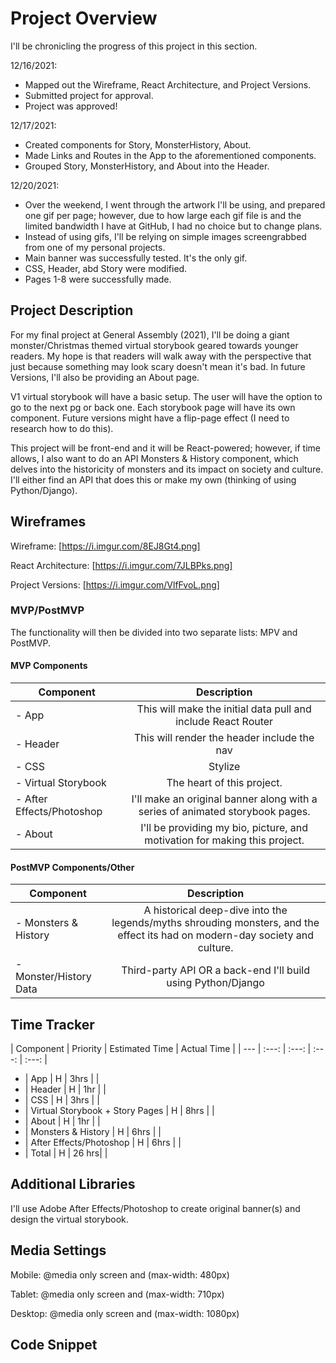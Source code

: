 # Project Overview

I'll be chronicling the progress of this project in this section.

12/16/2021: 
- Mapped out the Wireframe, React Architecture, and Project Versions.
- Submitted project for approval.
- Project was approved!

12/17/2021:
- Created components for Story, MonsterHistory, About.
- Made Links and Routes in the App to the aforementioned components.
- Grouped Story, MonsterHistory, and About into the Header.

12/20/2021:
- Over the weekend, I went through the artwork I'll be using, and prepared one gif per page; however, due to how large each gif file is and the limited bandwidth I have at GitHub, I had no choice but to change plans.
- Instead of using gifs, I'll be relying on simple images screengrabbed from one of my personal projects.
- Main banner was successfully tested. It's the only gif.
- CSS, Header, abd Story were modified.
- Pages 1-8 were successfully made.

## Project Description

For my final project at General Assembly (2021), I'll be doing a giant monster/Christmas themed virtual storybook geared towards younger readers. My hope is that readers will walk away with the perspective that just because something may look scary doesn't mean it's bad. In future Versions, I'll also be providing an About page.

V1 virtual storybook will have a basic setup. The user will have the option to go to the next pg or back one. Each storybook page will have its own component. Future versions might have a flip-page effect (I need to research how to do this).

This project will be front-end and it will be React-powered; however, if time allows, I also want to do an API Monsters & History component, which delves into the historicity of monsters and its impact on society and culture. I'll either find an API that does this or make my own (thinking of using Python/Django).



## Wireframes


Wireframe:
[https://i.imgur.com/8EJ8Gt4.png]

React Architecture:
[https://i.imgur.com/7JLBPks.png]

Project Versions:
[https://i.imgur.com/VlfFvoL.png]


### MVP/PostMVP

The functionality will then be divided into two separate lists: MPV and PostMVP.

#### MVP Components

| Component | Description | 
| --- | :---: |  
- App | This will make the initial data pull and include React Router| 
- Header | This will render the header include the nav | 
- CSS | Stylize | 
- Virtual Storybook | The heart of this project. | 
- After Effects/Photoshop | I'll make an original banner along with a series of animated storybook pages.
- About | I'll be providing my bio, picture, and motivation for making this project. | 

#### PostMVP Components/Other

| Component | Description | 
| --- | :---: |  
- Monsters & History | A historical deep-dive into the legends/myths shrouding monsters, and the effect its had on modern-day society and culture. |
- Monster/History Data | Third-party API OR a back-end I'll build using Python/Django | 

## Time Tracker

| Component | Priority | Estimated Time | Actual Time |
| --- | :---: |  :---: | :---: | :---: |
- | App | H | 3hrs |  |
- | Header | H | 1hr |  |
- | CSS | H | 3hrs |  |
- | Virtual Storybook + Story Pages | H | 8hrs |  |
- | About | H | 1hr |  | 
- | Monsters & History | H | 6hrs |  |
- | After Effects/Photoshop | H | 6hrs |  |
- | Total | H | 26 hrs|  |

## Additional Libraries

I'll use Adobe After Effects/Photoshop to create original banner(s) and design the virtual storybook.

 ## Media Settings

 Mobile: @media only screen and (max-width: 480px)

 Tablet: @media only screen and (max-width: 710px)

 Desktop: @media only screen and (max-width: 1080px)

## Code Snippet


```
